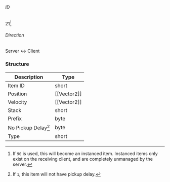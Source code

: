 ###### ID
21[^1]

###### Direction
Server <-> Client

### Structure
| Description | Type |
|-------------|------|
| Item ID | short |
| Position | [[Vector2]] |
| Velocity | [[Vector2]] |
| Stack | short |
| Prefix | byte |
| No Pickup Delay[^2] | byte |
| Type | short |

[^1]: If `90` is used, this will become an instanced item. Instanced items only exist on the receiving client, and are completely unmanaged by the server.
[^2]: If `1`, this item will not have pickup delay.